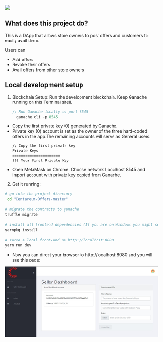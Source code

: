 <img src="https://i.imgur.com/JqxzxmU.png">

## What does this project do?

This is a DApp that allows store owners to post offers and customers to easily avail them.

  Users can
  * Add offers
  * Revoke their offers
  * Avail offers from other store owners


## Local development setup


1. Blockchain Setup:
Run the development blockchain. Keep Ganache running on this Terminal shell.
    ```javascript
    // Run Ganache locally on port 8545
      ganache-cli -p 8545
    ```
* Copy the first private key (0) generated by Ganache.
* Private key (0) account is set as the owner of the three hard-coded offers in the app.The remaining accounts will serve as General users.
    ```
    // Copy the first private key
    Private Keys
    ======================
    (0) Your First Private Key
    ```
* Open MetaMask on Chrome. Choose network Localhost 8545 and import account with private key copied from Ganache.

2. Get it running:
``` bash
# go into the project directory
 cd "Centareum-Offers-master"

# migrate the contracts to ganache
truffle migrate

# install all frontend dependencies (If you are on Windows you might see an error related to node.gyp,ignore and proceed to the next step.)
yarnpkg install

# serve a local front-end on http://localhost:8080
yarn run dev
```

* Now you can direct your browser to http://localhost:8080 and you will see this page:

![Screenshot](docs/screenshot.jpg)
